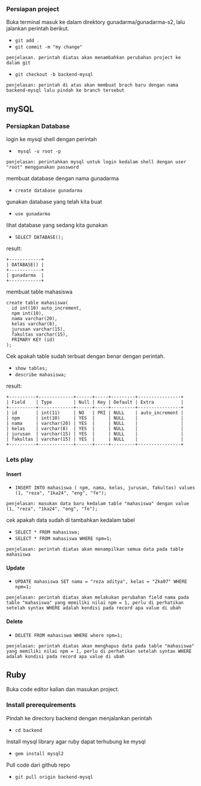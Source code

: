 ### Persiapan project
Buka terminal masuk ke dalam direktory gunadarma/gunadarma-s2, lalu jalankan perintah berikut.
- `git add .`
- `git commit -m "my change"`

```
penjelasan. perintah diatas akan menambahkan perubahan project ke dalam git
```

* `git checkout -b backend-mysql`
```
penjelasan: perintah di atas akan membuat brach baru dengan nama backend-mysql lalu pindah ke branch tersebut
```

## mySQL

### Persiapkan Database
login ke mysql shell dengan perintah
* ` mysql -u root -p`
```
penjelasan: perintahkan mysql untuk login kedalam shell dengan user "root" menggunakan password
```
membuat database dengan nama gunadarma
* `create database gunadarma`

gunakan database yang telah kita buat 
* `use gunadarma`

lihat database yang sedang kita gunakan
* `SELECT DATABASE();`

result:
```
+------------+
| DATABASE() |
+------------+
| gunadarma  |
+------------+
```

membuat table mahasiswa

```
create table mahasiswa(
  id int(10) auto_increment,
  npm int(10),
  nama varchar(20),
  kelas varchar(8),
  jurusan varchar(15),
  fakultas varchar(15),
  PRIMARY KEY (id)
);

```
Cek apakah table sudah terbuat dengan benar dengan perintah.
* `show tables;`
* `describe mahasiswa;`

result:
```
+----------+-------------+------+-----+---------+----------------+
| Field    | Type        | Null | Key | Default | Extra          |
+----------+-------------+------+-----+---------+----------------+
| id       | int(11)     | NO   | PRI | NULL    | auto_increment |
| npm      | int(10)     | YES  |     | NULL    |                |
| nama     | varchar(20) | YES  |     | NULL    |                |
| kelas    | varchar(8)  | YES  |     | NULL    |                |
| jurusan  | varchar(15) | YES  |     | NULL    |                |
| fakultas | varchar(15) | YES  |     | NULL    |                |
+----------+-------------+------+-----+---------+----------------+

```

### Lets play
 
#### Insert 
* `INSERT INTO mahasiswa ( npm, nama, kelas, jurusan, fakultas) values (1, "reza", "1ka24", "eng", "fe");`

```
penjelasan: masukan data baru kedalam table "mahasiswa" dengan value 
(1, "reza", "1ka24", "eng", "fe");
```
cek apakah data sudah di tambahkan kedalam tabel
* `SELECT * FROM mahasiswa;`
* `SELECT * FROM mahasiswa WHERE npm=1;`
```
penjelasan: perintah diatas akan menampilkan semua data pada table mahasiswa
```

#### Update 

* `UPDATE mahasiswa SET nama = "reza aditya", kelas = "2ka07" WHERE npm=1;`

```
penjelasan: perintah diatas akan melakukan perubahan field nama pada table "mahasiswa" yang memiliki nilai npm = 1, perlu di perhatikan setelah syntax WHERE adalah kondisi pada record apa value di ubah
```

#### Delete
* `DELETE FROM mahasiswa WHERE where npm=1;`
```
penjelasan: perintah diatas akan menghapus data pada table "mahasiswa" yang memiliki nilai npm = 1, perlu di perhatikan setelah syntax WHERE adalah kondisi pada record apa value di ubah
```


## Ruby

Buka code editor kalian dan masukan project.

### Install prerequirements

Pindah ke directory backend dengan menjalankan perintah
- `cd backend`

Install mysql library agar ruby dapat terhubung ke mysql
- `gem install mysql2`

Pull code dari github repo
- `git pull origin backend-mysql`

